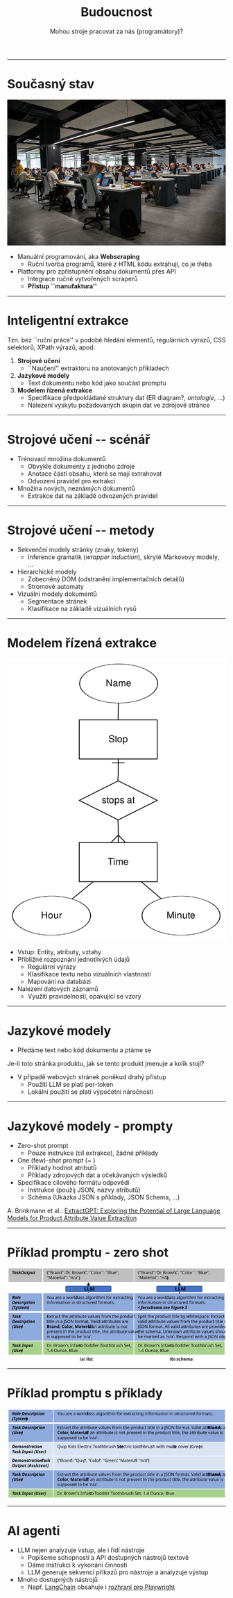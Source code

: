 <!-- .slide: class="section" -->

<header>
	<h1>Budoucnost</h1>
	<p>Mohou stroje pracovat za nás (programátory)?</p>
</header>

---

# Současný stav

![Manufaktura](assets/openspace.jpg) <!-- .element: style="float:right;height:700px" -->

- Manuální programování, aka **Webscraping**
    - Ruční tvorba programů, které z HTML kódu extrahují, co je třeba
- Platformy pro zpřístupnění obsahu dokumentů přes API
    - Integrace ručně vytvořených scraperů
    - **Přístup ``manufaktura''**

---

# Inteligentní extrakce

Tzn. bez ``ruční práce'' v podobě hledání elementů, regulárních výrazů, CSS selektorů, XPath výrazů, apod.

1. **Strojové učení**
	- ``Naučení'' extraktoru na anotovaných příkladech
2. **Jazykové modely**
	- Text dokumentu nebo kód jako součást promptu
3. **Modelem řízená extrakce**
	- Specifikace předpokládané struktury dat (ER diagram?, *ontologie*, ...)
	- Nalezení výskytu požadovaných skupin dat ve zdrojové stránce

---

# Strojové učení -- scénář

- Trénovací množina dokumentů
	- Obvykle dokumenty z jednoho zdroje
	- Anotace částí obsahu, které se mají extrahovat
	- Odvození pravidel pro extrakci
- Množina nových, neznámých dokumentů
	- Extrakce dat na základě odvozených pravidel

---

# Strojové učení -- metody

- Sekvenční modely stránky (znaky, tokeny)
	- Inference gramatik (*wrapper induction*), skryté Markovovy modely, ...
- Hierarchické modely
	- Zobecněný DOM (odstranění implementačních detailů)
	- Stromové automaty
- Vizuální modely dokumentů
	- Segmentace stránek
	- Klasifikace na základě vizuálních rysů

---

# Modelem řízená extrakce

![ERD](assets/erd.png) <!-- .element: style="float:right;height:700px" -->

- Vstup: Entity, atributy, vztahy
- Přibližné rozpoznání jednotlivých údajů
	- Regulární výrazy
	- Klasifikace textu nebo vizuálních vlastností
	- Mapování na databázi
- Nalezení datových záznamů
	- Využití pravidelnosti, opakující se vzory

---

# Jazykové modely

- Předáme text nebo kód dokumentu a ptáme se

<p class="cite">Je-li toto stránka produktu, jak se tento produkt jmenuje a kolik stojí?</p>

- V případě webových stránek poněkud drahý přístup
	- Použití LLM se platí per-token
	- Lokální použití se platí výpočetní náročností

---

# Jazykové modely - prompty

- Zero-shot prompt
	- Pouze instrukce (cíl extrakce), žádné příklady
- One (few)-shot prompt (~ )
	- Příklady hodnot atributů
	- Příklady zdrojových dat a očekávaných výsledků
- Specifikace cílového formátu odpovědi
	- Instrukce (použij JSON, názvy atributů)
	- Schéma (Ukázka JSON s příklady, JSON Schema, ...)

<p class="cite">A. Brinkmann et al.: <a href="https://arxiv.org/abs/2310.12537">ExtractGPT: Exploring the Potential of Large Language Models for Product Attribute Value Extraction</a></p>

---

# Příklad promptu - zero shot

![Zero-shot prompt](assets/prompt1.svg) <!-- .element: style="height:700px" -->

---

# Příklad promptu s příklady

![Few-shot prompt](assets/prompt2.svg) <!-- .element: style="height:700px" -->

---

# AI agenti

- LLM nejen analyzuje vstup, ale i řídí nástroje
	- Popíšeme schopnosti a API dostupných nástrojů textově
	- Dáme instrukci k vykonání činnosti
	- LLM generuje sekvenci příkazů pro nástroje a analyzuje výstup
- Mnoho dostupných nástrojů
	- Např. [LangChain](https://www.langchain.com/) obsahuje i [rozhraní pro Playwright](https://python.langchain.com/docs/integrations/tools/playwright/)
